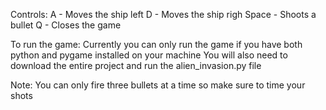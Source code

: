 Controls:
A - Moves the ship left
D - Moves the ship righ
Space - Shoots a bullet
Q - Closes the game

To run the game:
Currently you can only run the game if you have both python and pygame installed on your machine
You will also need to download the entire project and run the alien_invasion.py file 

Note: You can only fire three bullets at a time so make sure to time your shots  